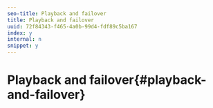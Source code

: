 ```yaml
---
seo-title: Playback and failover
title: Playback and failover
uuid: 72f84343-f465-4a0b-99d4-fdf89c5ba167
index: y
internal: n
snippet: y
---
```


# Playback and failover{#playback-and-failover}

